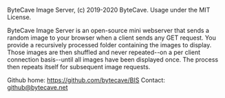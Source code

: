 ByteCave Image Server, (c) 2019-2020 ByteCave. Usage under the MIT License.

ByteCave Image Server is an open-source mini webserver that sends a random image to your browser when a client sends any GET request. You provide a recursively processed folder containing the images to display. Those images are then shuffled and never repeated--on a per client connection basis--until all images have been displayed once. The process then repeats itself for subsequent image requests.

Github home: https://github.com/bytecave/BIS
Contact: github@bytecave.net
